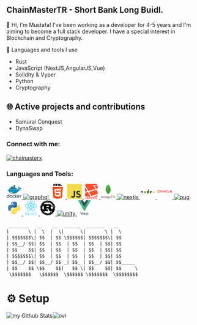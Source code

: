 ## ChainMasterTR - Short Bank Long Buidl.
👋 Hi, I'm Mustafa! I've been working as a developer for 4-5 years and I'm aiming to become a full stack developer. I have a special interest in Blockchain and Cryptography.

🔧 Languages and tools I use
- Rust
- JavaScript (NextJS,AngularJS,Vue)
- Solidity & Vyper
- Python
- Cryptography

## 🌐 Active projects and contributions
- Samurai Conquest
- DynaSwap

<h3 align="left">Connect with me:</h3>
<p align="left">
<a href="https://twitter.com/chainasterx" target="blank"><img align="center" src="https://raw.githubusercontent.com/rahuldkjain/github-profile-readme-generator/master/src/images/icons/Social/twitter.svg" alt="chainasterx" height="30" width="40" /></a>
</p>

<h3 align="left">Languages and Tools:</h3>
<p align="left"> <a href="https://www.docker.com/" target="_blank" rel="noreferrer"> <img src="https://raw.githubusercontent.com/devicons/devicon/master/icons/docker/docker-original-wordmark.svg" alt="docker" width="40" height="40"/> </a> <a href="https://graphql.org" target="_blank" rel="noreferrer"> <img src="https://www.vectorlogo.zone/logos/graphql/graphql-icon.svg" alt="graphql" width="40" height="40"/> </a> <a href="https://www.w3.org/html/" target="_blank" rel="noreferrer"> <img src="https://raw.githubusercontent.com/devicons/devicon/master/icons/html5/html5-original-wordmark.svg" alt="html5" width="40" height="40"/> </a> <a href="https://developer.mozilla.org/en-US/docs/Web/JavaScript" target="_blank" rel="noreferrer"> <img src="https://raw.githubusercontent.com/devicons/devicon/master/icons/javascript/javascript-original.svg" alt="javascript" width="40" height="40"/> </a> <a href="https://laravel.com/" target="_blank" rel="noreferrer"> <img src="https://raw.githubusercontent.com/devicons/devicon/master/icons/laravel/laravel-plain-wordmark.svg" alt="laravel" width="40" height="40"/> </a> <a href="https://www.mongodb.com/" target="_blank" rel="noreferrer"> <img src="https://raw.githubusercontent.com/devicons/devicon/master/icons/mongodb/mongodb-original-wordmark.svg" alt="mongodb" width="40" height="40"/> </a> <a href="https://nextjs.org/" target="_blank" rel="noreferrer"> <img src="https://cdn.worldvectorlogo.com/logos/nextjs-2.svg" alt="nextjs" width="40" height="40"/> </a> <a href="https://nodejs.org" target="_blank" rel="noreferrer"> <img src="https://raw.githubusercontent.com/devicons/devicon/master/icons/nodejs/nodejs-original-wordmark.svg" alt="nodejs" width="40" height="40"/> </a> <a href="https://www.oracle.com/" target="_blank" rel="noreferrer"> <img src="https://raw.githubusercontent.com/devicons/devicon/master/icons/oracle/oracle-original.svg" alt="oracle" width="40" height="40"/> </a> <a href="https://pugjs.org" target="_blank" rel="noreferrer"> <img src="https://cdn.worldvectorlogo.com/logos/pug.svg" alt="pug" width="40" height="40"/> </a> <a href="https://www.python.org" target="_blank" rel="noreferrer"> <img src="https://raw.githubusercontent.com/devicons/devicon/master/icons/python/python-original.svg" alt="python" width="40" height="40"/> </a> <a href="https://reactjs.org/" target="_blank" rel="noreferrer"> <img src="https://raw.githubusercontent.com/devicons/devicon/master/icons/react/react-original-wordmark.svg" alt="react" width="40" height="40"/> </a> <a href="https://www.rust-lang.org" target="_blank" rel="noreferrer"> <img src="https://raw.githubusercontent.com/devicons/devicon/master/icons/rust/rust-plain.svg" alt="rust" width="40" height="40"/> </a> <a href="https://unity.com/" target="_blank" rel="noreferrer"> <img src="https://www.vectorlogo.zone/logos/unity3d/unity3d-icon.svg" alt="unity" width="40" height="40"/> </a> <a href="https://vuejs.org/" target="_blank" rel="noreferrer"> <img src="https://raw.githubusercontent.com/devicons/devicon/master/icons/vuejs/vuejs-original-wordmark.svg" alt="vuejs" width="40" height="40"/> </a> </p>

```
 _______   __    __  ______  _______   __       
|       \ |  \  |  \|      \|       \ |  \      
| $$$$$$$\| $$  | $$ \$$$$$$| $$$$$$$\| $$      
| $$__/ $$| $$  | $$  | $$  | $$  | $$| $$      
| $$    $$| $$  | $$  | $$  | $$  | $$| $$      
| $$$$$$$\| $$  | $$  | $$  | $$  | $$| $$      
| $$__/ $$| $$__/ $$ _| $$_ | $$__/ $$| $$_____ 
| $$    $$ \$$    $$|   $$ \| $$    $$| $$     \
 \$$$$$$$   \$$$$$$  \$$$$$$ \$$$$$$$  \$$$$$$$$                                              
```


# ⚙ Setup



<img align="left"  src="https://github-readme-stats.vercel.app/api?username=musxos&include_all_commits=true&count_private=true&show_icons=true&line_height=20&title_color=2B5BBD&icon_color=1124BB&text_color=A1A1A1&bg_color=0,000000,130F40" alt="my Github Stats"/>

<img align="left" src="https://github-readme-stats.vercel.app/api/top-langs?username=musxos&show_icons=true&locale=en&layout=compact&theme=chartreuse-dark" alt="ovi" />
